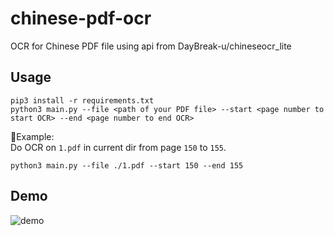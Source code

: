 # chinese-pdf-ocr
OCR for Chinese PDF file using api from DayBreak-u/chineseocr\_lite

## Usage
```
pip3 install -r requirements.txt
python3 main.py --file <path of your PDF file> --start <page number to start OCR> --end <page number to end OCR>
```

📘Example:  
Do OCR on ```1.pdf``` in current dir from page ```150``` to ```155```.
```
python3 main.py --file ./1.pdf --start 150 --end 155
```

## Demo
![demo](assets/demo.png)
